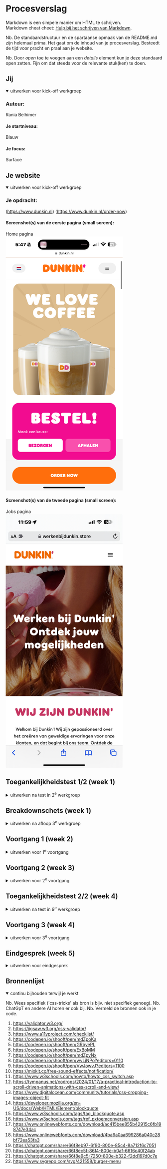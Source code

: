 # Procesverslag
Markdown is een simpele manier om HTML te schrijven.  
Markdown cheat cheet: [Hulp bij het schrijven van Markdown](https://github.com/adam-p/markdown-here/wiki/Markdown-Cheatsheet).

Nb. De standaardstructuur en de spartaanse opmaak van de README.md zijn helemaal prima. Het gaat om de inhoud van je procesverslag. Besteedt de tijd voor pracht en praal aan je website.

Nb. Door *open* toe te voegen aan een *details* element kun je deze standaard open zetten. Fijn om dat steeds voor de relevante stuk(ken) te doen.





## Jij

<details open>
  <summary>uitwerken voor kick-off werkgroep</summary>

  ### Auteur:
  Rania Belhimer

  #### Je startniveau:
  Blauw

  #### Je focus:
  Surface
 
</details>





## Je website

<details open>
  <summary>uitwerken voor kick-off werkgroep</summary>

  ### Je opdracht:
  (https://www.dunkin.nl) (https://www.dunkin.nl/order-now)

  #### Screenshot(s) van de eerste pagina (small screen): 
  Home pagina  
  <img src="readme-images/Home-DD.PNG" width="375px" alt="Home pagina van de Dunkin Donuts website">

  #### Screenshot(s) van de tweede pagina (small screen):
  Jobs pagina  
  <img src="readme-images/Jobs-DD.jpeg" width="375px" alt="Bestel pagina van de Dunkin Donuts website">
 
</details>



## Toegankelijkheidstest 1/2 (week 1)

<details>
  <summary>uitwerken na test in 2<sup>e</sup> werkgroep</summary>

  ### Bevindingen  
   <img src="readme-images2/IMG_1496.png" width="375px" alt="Toegankelijkheidstest 1/2">   
   <img src="readme-images2/IMG_1497.png" width="375px" alt="Toegankelijkheidstest 1/2">   
   <img src="readme-images2/IMG_1500.png" width="375px" alt="Toegankelijkheidstest 1/2"> 
   <img src="readme-images2/IMG_1501.png" width="375px" alt="Toegankelijkheidstest 1/2"> 
   <img src="readme-images2/IMG_1502.png" width="375px" alt="Toegankelijkheidstest 1/2">
  Lijst met je bevindingen die in de test naar voren kwamen:
 Over het algemeen ziet de website er goed uit, maar er zaten wel een paar errors in de HTML.
 Met de screenreader las het niet alles voor hoe het bedoelt was.
</details>



## Breakdownschets (week 1)

<details>
  <summary>uitwerken na afloop 3<sup>e</sup> werkgroep</summary>

  ### de hele pagina: 
  <img src="readme-images/BD-Home.jpg" width="375px" alt="breakdown van de hele pagina">

  ### dynamisch deel (bijv menu): 
  <img src="readme-images/BD-Home-2.jpg" width="375px" alt="breakdown van een dynamisch deel">

  ### wellicht nog een dynamisch deel (bijv filter): 
  <img src="readme-images/BD-Home-3.jpg" width="375px" alt="breakdown van nog een dynamisch deel">

</details>





## Voortgang 1 (week 2)

<details>
  <summary>uitwerken voor 1<sup>e</sup> voortgang</summary>

  ### Stand van zaken
  Ik had al een flink stuk van mijn html af, nog niet alles maar zeker 90%. 
  Bij het hamburger menu liep ik wel echt vast.


  ### Verslag van meeting
  hier na afloop snel de uitkomsten van de meeting vastleggen

  - Het hamburger menu lukte bij veel mensen nog niet


</details>





## Voortgang 2 (week 3)

<details>
  <summary>uitwerken voor 2<sup>e</sup> voortgang</summary>

  ### Stand van zaken
  Ik heb niet heel veel voortgang gemaakt deze week. 
  Ik heb alleen een klein begin van de css van de home page. 
  De header is niet hoe ik hem wil hebben.


  ### Verslag van meeting
  hier na afloop snel de uitkomsten van de meeting vastleggen

  - Hulp gekregen met hoe ik de kaart kan stijlen.
  - Hulp gekregen om de header zo te krijgen hoe ik hem wilde
  
</details>





## Toegankelijkheidstest 2/2 (week 4)

<details>
  <summary>uitwerken na test in 9<sup>e</sup> werkgroep</summary>

  ### Bevindingen
  <img src="readme-images3/IMG_1503.png" width="375px" alt="Toegankelijkheidstest 1/2">   
   <img src="readme-images3/IMG_1504.png" width="375px" alt="Toegankelijkheidstest 1/2">   
   <img src="readme-images3/IMG_1505.png" width="375px" alt="Toegankelijkheidstest 1/2">   
   <img src="readme-images3/IMG_1506.png" width="375px" alt="Toegankelijkheidstest 1/2">   
   <img src="readme-images3/IMG_1507.png" width="375px" alt="Toegankelijkheidstest 1/2"> 
 
  Lijst met je bevindingen die in de test naar voren kwamen (geef ook aan wat er verbeterd is):
  Over het algemeen ziet de website er goed uit, al zeg ik het zelf XD.
  Met de screenreader ging het nog niet optimaal, dat kan aan 3 dingen liggen; mijn website, mijn laptop, mijn screenreader skills. 

</details>





## Voortgang 3 (week 4)

<details>
  <summary>uitwerken voor 3<sup>e</sup> voortgang</summary>

  ### Stand van zaken
  Ik loop echt best wat achter, dus ik moet nog heel veel doen (css en javascript).


  ### Verslag van meeting
  hier na afloop snel de uitkomsten van de meeting vastleggen

  - Feedback gekregen op hetgeen wat ik tot nu toe had.
  - Hulp gekregen met hoe ik de header nog kon verbeteren.
  - Tip gekregen over de "order now" knop die altijd zichtbaar is.

</details>





## Eindgesprek (week 5)

<details>
  <summary>uitwerken voor eindgesprek</summary>

  ### Je uitkomst - karakteristiek screenshots:
  <img src="readme-images/Final-website.png" width="375px" alt="uitomst opdracht 1">
  <img src="readme-images/Final-website2.png" width="375px" alt="itomst opdracht 1">


  ### Dit ging goed/Heb ik geleerd: 
  Korte omschrijving met plaatjes
  Tot mijn verbazing was ik met de h1/background img van de jobs pagina vrij snel "klaar". Ik hoefde niet veel heen en weer om het resultaat te krijgen wat ik wilde. Ook de "foto gallerij" vind ik echt gode gelukt, al zeg ik het zelf XD. Ik vond img's positioneren eerst echt heel moeilijk maar door dit stukje sta ik mij al toch wat beter in mijn schoenen over foto's moeten positioneren.
  <img src="readme-images/Final-website2.png" width="375px" alt="top">
 <img src="readme-images/Final-website3.png" width="375px" alt="top">

  ### Dit was lastig/Heb ik geleerd:
  Korte omschrijving met plaatjes
  De animatie van het hamburger menu goed krijgen ging niet zonder vele pogingen. Ik vond het echt best moeilijk om in te schatten welke waarden ik moest geven om de animatie te laten lukken.
  <img src="readme-images/Final-website4.png" width="375px" alt="bummer">
</details>





## Bronnenlijst

<details open>
  <summary>continu bijhouden terwijl je werkt</summary>

  Nb. Wees specifiek ('css-tricks' als bron is bijv. niet specifiek genoeg). 
  Nb. ChatGpT en andere AI horen er ook bij.
  Nb. Vermeld de bronnen ook in je code.

  1. https://validator.w3.org/
  2. https://jigsaw.w3.org/css-validator/
  3. https://www.a11yproject.com/checklist/
  4. https://codepen.io/shooft/pen/mdZpoKa
  5. https://codepen.io/shooft/pen/GRbyePL
  6. https://codepen.io/shooft/pen/ExBoMM
  7. https://codepen.io/shooft/pen/mdZpvNx
  8. https://codepen.io/shooft/pen/wvLjNPo?editors=0110
  9. https://codepen.io/shooft/pen/VwJowvJ?editors=1100
  10. https://mixkit.co/free-sound-effects/notification/
  11. https://www.w3schools.com/howto/howto_css_switch.asp
  12. https://tympanus.net/codrops/2024/01/17/a-practical-introduction-to-scroll-driven-animations-with-css-scroll-and-view/
  13. https://www.digitalocean.com/community/tutorials/css-cropping-images-object-fit
  14. https://developer.mozilla.org/en-US/docs/Web/HTML/Element/blockquote
  15. https://www.w3schools.com/tags/tag_blockquote.asp
  16. https://www.w3schools.com/tags/ref_pxtoemconversion.asp
  17. https://www.onlinewebfonts.com/download/ac415bee855b42915c6fb198747e34ac
  18. https://www.onlinewebfonts.com/download/4ba6a0aa699286a040c28bf72ea53fa3
  19. https://chatgpt.com/share/66f8eb97-6f90-800e-85c4-8a712f6c7051
  20. https://chatgpt.com/share/66f8ec5f-86f4-800e-b0af-6616c40f24ab
  21. https://chatgpt.com/share/66f8e9c5-7250-800e-b322-f2dd197d0c7e
  22. https://www.svgrepo.com/svg/421558/burger-menu


</details>